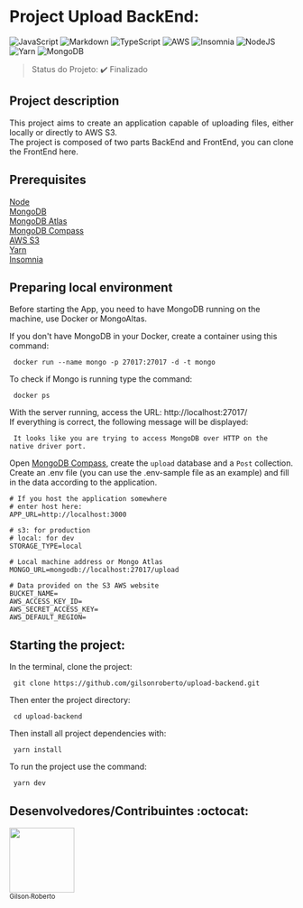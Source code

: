 <h1>Project Upload BackEnd: </h1>
<p align="center">

![JavaScript](https://img.shields.io/badge/javascript-%23323330.svg?style=for-the-badge&logo=javascript&logoColor=%23F7DF1E) ![Markdown](https://img.shields.io/badge/markdown-%23000000.svg?style=for-the-badge&logo=markdown&logoColor=white) ![TypeScript](https://img.shields.io/badge/typescript-%23007ACC.svg?style=for-the-badge&logo=typescript&logoColor=white) ![AWS](https://img.shields.io/badge/AWS-%23FF9900.svg?style=for-the-badge&logo=amazon-aws&logoColor=white) ![Insomnia](https://img.shields.io/badge/Insomnia-black?style=for-the-badge&logo=insomnia&logoColor=5849BE) ![NodeJS](https://img.shields.io/badge/node.js-6DA55F?style=for-the-badge&logo=node.js&logoColor=white) ![Yarn](https://img.shields.io/badge/yarn-%232C8EBB.svg?style=for-the-badge&logo=yarn&logoColor=white) ![MongoDB](https://img.shields.io/badge/MongoDB-%234ea94b.svg?style=for-the-badge&logo=mongodb&logoColor=white)

> Status do Projeto: :heavy_check_mark: Finalizado

## Project description 

<p align="justify">
  This project aims to create an application capable of uploading files, either locally or directly to AWS S3.<br />
  The project is composed of two parts BackEnd and FrontEnd, you can clone the FrontEnd here.
</p>

 ## Prerequisites

  [Node](https://nodejs.org/en/download/)<br/>
  [MongoDB](https://hub.docker.com/_/mongo)<br/>
  [MongoDB Atlas](https://www.mongodb.com/try)<br/>
  [MongoDB Compass](https://www.mongodb.com/products/compass)<br/>
  [AWS S3](https://aws.amazon.com/pt/account/)<br/>
  [Yarn](https://classic.yarnpkg.com/lang/en/docs/install/#debian-stable)<br/>
  [Insomnia](https://insomnia.rest/download)<br/>

  ## Preparing local environment

  Before starting the App, you need to have MongoDB running on the machine, use Docker or MongoAltas.

  If you don't have MongoDB in your Docker, create a container using this command:

  ```
   docker run --name mongo -p 27017:27017 -d -t mongo
  ```
  To check if Mongo is running type the command:
  ```
   docker ps
  ```
  With the server running, access the URL: http://localhost:27017/ <br />
  If everything is correct, the following message will be displayed:
  ```
   It looks like you are trying to access MongoDB over HTTP on the native driver port.
  ```
  Open [MongoDB Compass](https://www.mongodb.com/products/compass), create the `upload` database and a `Post` collection.
  Create an .env file (you can use the .env-sample file as an example) and fill in the data according to the application.

  ```
  # If you host the application somewhere
  # enter host here:
  APP_URL=http://localhost:3000

  # s3: for production
  # local: for dev
  STORAGE_TYPE=local

  # Local machine address or Mongo Atlas
  MONGO_URL=mongodb://localhost:27017/upload

  # Data provided on the S3 AWS website
  BUCKET_NAME=
  AWS_ACCESS_KEY_ID=
  AWS_SECRET_ACCESS_KEY=
  AWS_DEFAULT_REGION=
  ```
  
  ## Starting the project:

  In the terminal, clone the project:
  ```
   git clone https://github.com/gilsonroberto/upload-backend.git
  ```
  Then enter the project directory:
  ```
   cd upload-backend
  ```
  Then install all project dependencies with:
  ```
   yarn install
  ```
  To run the project use the command:
  ```
   yarn dev
  ```
  ## Desenvolvedores/Contribuintes :octocat:

  [<img src="https://avatars.githubusercontent.com/u/30843584?v=4" width=115><br><sub>Gilson Roberto</sub>](https://github.com/gilsonroberto) 